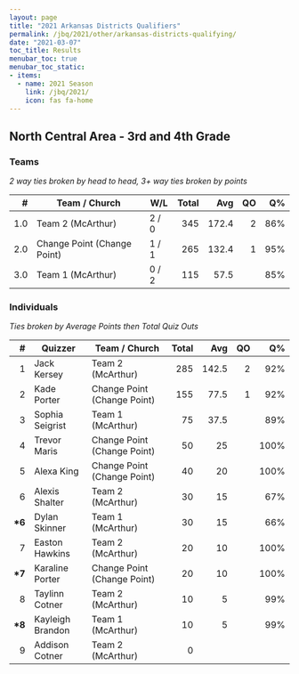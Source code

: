 ```yaml
---
layout: page
title: "2021 Arkansas Districts Qualifiers"
permalink: /jbq/2021/other/arkansas-districts-qualifying/
date: "2021-03-07"
toc_title: Results
menubar_toc: true
menubar_toc_static:
- items:
  - name: 2021 Season
    link: /jbq/2021/
    icon: fas fa-home
---
```


## North Central Area - 3rd and 4th Grade

### Teams

*2 way ties broken by head to head, 3+ way ties broken by points*

| #   | Team / Church               | W/L   | Total | Avg   | QO | Q%  |
|----:|-----------------------------|-------|------:|------:|---:|----:|
| 1.0 | Team 2 (McArthur)           | 2 / 0 | 345   | 172.4 | 2  | 86% |
| 2.0 | Change Point (Change Point) | 1 / 1 | 265   | 132.4 | 1  | 95% |
| 3.0 | Team 1 (McArthur)           | 0 / 2 | 115   | 57.5  |    | 85% |

### Individuals

*Ties broken by Average Points then Total Quiz Outs*

| #       | Quizzer          | Team / Church               | Total | Avg   | QO | Q%   |
|--------:|------------------|-----------------------------|------:|------:|---:|-----:|
| 1       | Jack Kersey      | Team 2 (McArthur)           | 285   | 142.5 | 2  | 92%  |
| 2       | Kade Porter      | Change Point (Change Point) | 155   | 77.5  | 1  | 92%  |
| 3       | Sophia Seigrist  | Team 1 (McArthur)           | 75    | 37.5  |    | 89%  |
| 4       | Trevor Maris     | Change Point (Change Point) | 50    | 25    |    | 100% |
| 5       | Alexa King       | Change Point (Change Point) | 40    | 20    |    | 100% |
| 6       | Alexis Shalter   | Team 2 (McArthur)           | 30    | 15    |    | 67%  |
| **\*6** | Dylan Skinner    | Team 1 (McArthur)           | 30    | 15    |    | 66%  |
| 7       | Easton Hawkins   | Team 2 (McArthur)           | 20    | 10    |    | 100% |
| **\*7** | Karaline Porter  | Change Point (Change Point) | 20    | 10    |    | 100% |
| 8       | Taylinn Cotner   | Team 2 (McArthur)           | 10    | 5     |    | 99%  |
| **\*8** | Kayleigh Brandon | Team 1 (McArthur)           | 10    | 5     |    | 99%  |
| 9       | Addison Cotner   | Team 2 (McArthur)           | 0     |       |    |      |

